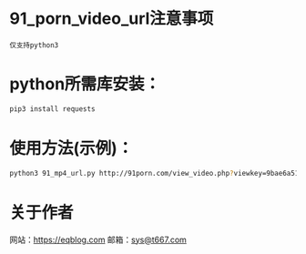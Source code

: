 # 91_porn_video_url注意事项
`仅支持python3`
# python所需库安装：
```bash
pip3 install requests
```
# 使用方法(示例)：
```bash
python3 91_mp4_url.py http://91porn.com/view_video.php?viewkey=9bae6a513ae379a52aa5
```
# 关于作者
网站：https://eqblog.com
邮箱：sys@t667.com
